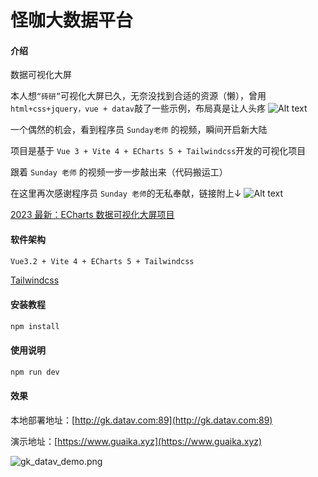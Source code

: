 # 怪咖大数据平台

#### 介绍
数据可视化大屏

本人想`“砖研”`可视化大屏已久，无奈没找到合适的资源（懒），曾用`html+css+jquery，vue + datav`敲了一些示例，布局真是让人头疼
![Alt text](src/assets/images/emm_02.jpg)


一个偶然的机会，看到程序员 `Sunday老师` 的视频，瞬间开启新大陆

项目是基于 `Vue 3 + Vite 4 + ECharts 5 + Tailwindcss`开发的可视化项目

跟着 `Sunday 老师` 的视频一步一步敲出来（代码搬运工）

在这里再次感谢程序员 `Sunday 老师`的无私奉献，链接附上↓
![Alt text](src/assets/images/emm_01.jpg)

[2023 最新：ECharts 数据可视化大屏项目](https://www.bilibili.com/video/BV1yu411E7cm?p=1&vd_source=4c524e8e506ca061863d2041deba2db8)

#### 软件架构
```html
Vue3.2 + Vite 4 + ECharts 5 + Tailwindcss
```
[Tailwindcss](https://www.tailwindcss.cn)

#### 安装教程

```js
npm install
```

#### 使用说明

```js
npm run dev
```

#### 效果
本地部署地址：[http://gk.datav.com:89](http://gk.datav.com:89)

演示地址：[https://www.guaika.xyz](https://www.guaika.xyz)

![gk_datav_demo.png](src/assets/images/gk_datav_demo.png.png)
